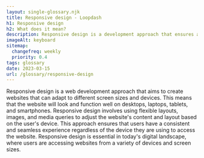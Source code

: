 ```yaml
--- 
layout: single-glossary.njk
title: Responsive design - Loopdash
h1: Responsive design
h2: What does it mean?
description: Responsive design is a development approach that ensures a website or theme adapts to different screen sizes and devices, providing an optimal user experience, and is essential for any modern WordPress site.
imageAlt: keyboard
sitemap:
  changefreq: weekly
  priority: 0.4
tags: glossary
date: 2023-03-15
url: /glossary/responsive-design
---
```


Responsive design is a web development approach that aims to create websites that can adapt to different screen sizes and devices. This means that the website will look and function well on desktops, laptops, tablets, and smartphones. Responsive design involves using flexible layouts, images, and media queries to adjust the website's content and layout based on the user's device. This approach ensures that users have a consistent and seamless experience regardless of the device they are using to access the website. Responsive design is essential in today's digital landscape, where users are accessing websites from a variety of devices and screen sizes.
